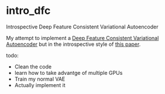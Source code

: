 # intro_dfc
Introspective Deep Feature Consistent Variational Autoencoder

My attempt to implement a [Deep Feature Consistent Variational Autoencoder](https://arxiv.org/abs/1610.00291) but in the introspective style of [this paper](https://arxiv.org/abs/1807.06358).

todo:
* Clean the code
* learn how to take advantge of multiple GPUs
* Train my normal VAE
* Actually implement it
